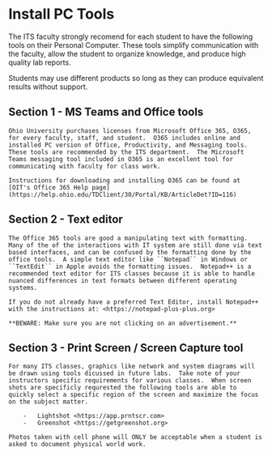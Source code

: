 # Install PC Tools

The ITS faculty strongly recomend for each student to have the following tools on their Personal Computer.  These tools simplify communication with the faculty, allow the student to organize knowledge, and produce high quality lab reports.

Students may use different products so long as they can produce equivalent results without support.

## Section 1 - MS Teams and Office tools
    Ohio University purchases licenses from Microsoft Office 365, O365, for every faculty, staff, and student.  O365 includes online and installed PC version of Office, Productivity, and Messaging tools.  These tools are recommended by the ITS department.  The Microsoft Teams messaging tool included in O365 is an excellent tool for communicating with faculty for class work.

    Instructions for downloading and installing O365 can be found at [OIT's Office 365 Help page](https://help.ohio.edu/TDClient/30/Portal/KB/ArticleDet?ID=116)

## Section 2 - Text editor
    The Office 365 tools are good a manipulating text with formatting.  Many of the of the interactions with IT system are still done via text based interfaces, and can be confused by the formatting done by the office tools.  A simple text editor like ``Notepad`` in Windows or ``TextEdit`` in Apple avoids the formatting issues.  Notepad++ is a recommended text editor for ITS classes because it is able to handle nuanced differences in text formats between different operating systems.
    
    If you do not already have a preferred Text Editor, install Notepad++ with the instructions at: <https://notepad-plus-plus.org> 

    **BEWARE: Make sure you are not clicking on an advertisement.**

    
## Section 3 - Print Screen / Screen Capture tool 
    For many ITS classes, graphics like network and system diagrams will be drawn using tools dicussed in future labs.  Take note of your instructors specific requirements for various classes.  When screen shots are specificly requrested the following tools are able to quickly select a specific region of the screen and maximize the focus on the subject matter.

        -   Lightshot <https://app.prntscr.com>
        -   Greenshot <https://getgreenshot.org>

    Photos taken with cell phone will ONLY be acceptable when a student is asked to document physical world work.  

